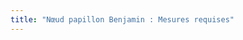 ```yaml
---
title: "Nœud papillon Benjamin : Mesures requises"
---
```


<DesignMeasurements design='benjamin' />
